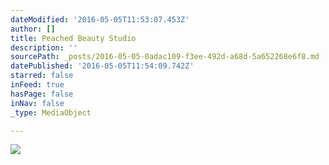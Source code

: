 ```yaml
---
dateModified: '2016-05-05T11:53:07.453Z'
author: []
title: Peached Beauty Studio
description: ''
sourcePath: _posts/2016-05-05-0adac109-f3ee-492d-a68d-5a652268e6f8.md
datePublished: '2016-05-05T11:54:09.742Z'
starred: false
inFeed: true
hasPage: false
inNav: false
_type: MediaObject

---
```

![](https://the-grid-user-content.s3-us-west-2.amazonaws.com/e8d67086-6a70-4918-acb0-2aa5d0c676f3.jpg)
